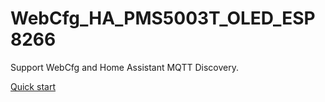 # WebCfg_HA_PMS5003T_OLED_ESP8266
Support WebCfg and Home Assistant MQTT Discovery.

[Quick start](https://fw-box.com/dev_type_detail.php?dev_type=37)
